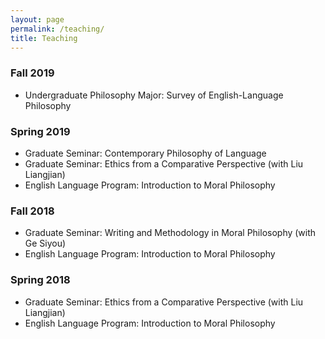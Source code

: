 ```yaml
---
layout: page
permalink: /teaching/
title: Teaching
---
```

### Fall 2019
- Undergraduate Philosophy Major: Survey of English-Language Philosophy

### Spring 2019
- Graduate Seminar: Contemporary Philosophy of Language
- Graduate Seminar: Ethics from a Comparative Perspective (with Liu Liangjian)
- English Language Program: Introduction to Moral Philosophy

### Fall 2018
- Graduate Seminar: Writing and Methodology in Moral Philosophy (with Ge Siyou)
- English Language Program: Introduction to Moral Philosophy

### Spring 2018
- Graduate Seminar: Ethics from a Comparative Perspective (with Liu Liangjian)
- English Language Program: Introduction to Moral Philosophy
